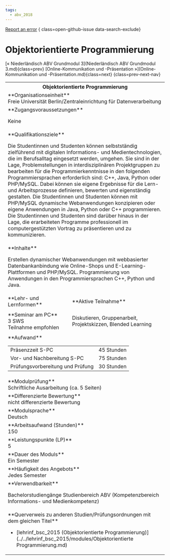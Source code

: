 ```yaml
---
tags:
  - abv_2018
---
```

[Report an error](https://github.com/SGSSGene/FUB-SUP/issues/new?title=Error%20in%20%22Objektorientierte%20Programmierung%22&body=There%20seems%20to%20be%20an%20error%20in%20module%20%22Objektorientierte%20Programmierung%22%2E%0A%0A%3CDescribe%20here%20a%20slightly%20more%20detailed%20description%20of%20what%20is%20wrong%3E&labels=bug)
{ class=open-github-issue data-search-exclude}

# Objektorientierte Programmierung

[« Niederländisch ABV Grundmodul 3](Niederländisch ABV Grundmodul 3.md){class=prev}
[Online-Kommunikation und -Präsentation »](Online-Kommunikation und -Präsentation.md){class=next}
{class=prev-next-nav}

<table markdown id="moduledesc">
<tr markdown class="moduledesc_head"><th colspan="2">Objektorientierte Programmierung </th></tr>
<tr markdown><td colspan="2">**Organisationseinheit**   <br>Freie Universität Berlin/Zentraleinrichtung für Datenverarbeitung</td></tr>


<tr markdown><td colspan="2">**Zugangsvoraussetzungen** <br>

Keine


</td></tr>
<tr markdown><td colspan="2">**Qualifikationsziele**    <br>

Die Studentinnen und Studenten können selbstständig zielführend mit
digitalen Informations- und Medientechnologien, die im Berufsalltag
eingesetzt werden, umgehen. Sie sind in der Lage, Problemstellungen in
interdisziplinären Projektgruppen zu bearbeiten für die
Programmierkenntnisse in den folgenden Programmiersprachen erforderlich
sind: C++, Java, Python oder PHP/MySQL. Dabei können sie eigene Ergebnisse
für die Lern- und Arbeitsprozesse definieren, bewerten und eigenständig
gestalten. Die Studentinnen und Studenten können mit PHP/MySQL dynamische
Webanwendungen konzipieren oder eigene Anwendungen in Java, Python oder C++
programmieren. Die Studentinnen und Studenten sind darüber hinaus in der
Lage, die erarbeiteten Programme professionell im computergestützten Vortrag
zu präsentieren und zu kommunizieren.


</td></tr>
<tr markdown><td colspan="2">**Inhalte**                <br>

Erstellen dynamischer Webanwendungen mit webbasierter Datenbankanbindung wie
Online-Shops und E-Learning-Plattformen und PHP/MySQL. Programmierung von
Anwendungen in den Programmiersprachen C++, Python und Java.


</td></tr>

<tr markdown><td>**Lehr- und Lernformen**</td><td>**Aktive Teilnahme**</td></tr>
<tr markdown><td> **Seminar am PC** <br>3 SWS <br> Teilnahme empfohlen</td><td>

Diskutieren, Gruppenarbeit, Projektskizzen, Blended Learning
</td></tr>
<tr markdown><td colspan="2">**Aufwand**                <br>
<table class="aufwand_table">
<tr><td>Präsenzzeit S-PC</td><td>45 Stunden</td></tr>
<tr><td>Vor- und Nachbereitung S-PC</td><td>75 Stunden</td></tr>
<tr><td>Prüfungsvorbereitung und Prüfung</td><td>30 Stunden</td></tr>
</table>

</td></tr>
<tr markdown><td colspan="2">**Modulprüfung**             <br>Schriftliche Ausarbeitung (ca. 5 Seiten)


</td></tr>
<tr markdown><td colspan="2">**Differenzierte Bewertung** <br>nicht differenzierte Bewertung

</td></tr>
<tr markdown><td colspan="2">**Modulsprache**             <br>Deutsch</td></tr>
<tr markdown><td colspan="2">**Arbeitsaufwand (Stunden)** <br>150</td></tr>
<tr markdown><td colspan="2">**Leistungspunkte (LP)**     <br>5</td></tr>
<tr markdown><td colspan="2">**Dauer des Moduls**         <br>Ein Semester</td></tr>
<tr markdown><td colspan="2">**Häufigkeit des Angebots**  <br>Jedes Semester</td></tr>
<tr markdown><td colspan="2">**Verwendbarkeit**           <br>

Bachelorstudiengänge Studienbereich ABV (Kompetenzbereich Informations- und
Medienkompetenz)


</td></tr>

<tr markdown><td colspan="2">**Querverweis zu anderen Studien/Prüfungsordnungen mit dem gleichen Titel**<br>


- [lehrinf_bsc_2015 (Objektorientierte Programmierung)](../../lehrinf_bsc_2015/modules/Objektorientierte Programmierung.md)

</td></tr>

</table>
